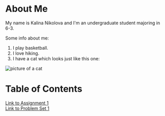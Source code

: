 
# About Me
My name is Kalina Nikolova and I'm an undergraduate student majoring in 6-3.

Some info about me:
1. I play basketball.
2. I love hiking.
3. I have a cat which looks just like this one:

![picture of a cat](https://t4.ftcdn.net/jpg/00/90/18/17/240_F_90181713_PY0rXBejsiPeuwB20cjNAx9WPXK0AwgQ.jpg)


# Table of Contents
[Link to Assignment 1](assignments/assignment1.md)\
[Link to Problem Set 1](assignments/pset1.md)
